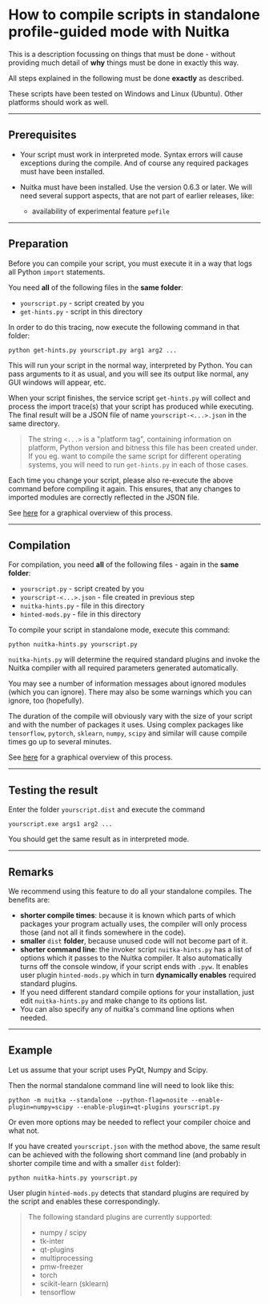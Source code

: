# How to compile scripts in standalone profile-guided mode with Nuitka
This is a description focussing on things that must be done - without providing much detail of **why** things must be done in exactly this way.

All steps explained in the following must be done **exactly** as described.

These scripts have been tested on Windows and Linux (Ubuntu). Other platforms should work as well.

------
## Prerequisites

* Your script must work in interpreted mode. Syntax errors will cause exceptions during the compile. And of course any required packages must have been installed.

* Nuitka must have been installed. Use the version 0.6.3 or later. We will need several support aspects, that are not part of earlier releases, like:
    - availability of experimental feature ``pefile``

------
## Preparation
Before you can compile your script, you must execute it in a way that logs all Python ``import`` statements.

You need **all** of the following files in the **same folder**:
* ``yourscript.py`` - script created by you
* ``get-hints.py`` - script in this directory

In order to do this tracing, now execute the following command in that folder:

``python get-hints.py yourscript.py arg1 arg2 ...``

This will run your script in the normal way, interpreted by Python. You can pass arguments to it as usual, and you will see its output like normal, any GUI windows will appear, etc.

When your script finishes, the service script ``get-hints.py`` will collect and process the import trace(s) that your script has produced while executing. The final result will be a JSON file of name ``yourscript-<...>.json`` in the same directory.

> The string ``<...>`` is a "platform tag", containing information on platform, Python version and bitness this file has been created under. If you eg. want to compile the same script for different operating systems, you will need to run ``get-hints.py`` in each of those cases.

Each time you change your script, please also re-execute the above command before compiling it again. This ensures, that any changes to imported modules are correctly reflected in the JSON file.

See [here](https://github.com/Nuitka/NUITKA-Utilities/edit/master/hinted-compilation/get-hints.jpg) for a graphical overview of this process.

------
## Compilation
For compilation, you need **all** of the following files -  again in the **same folder**:
* ``yourscript.py`` - script created by you
* ``yourscript-<...>.json`` - file created in previous step
* ``nuitka-hints.py`` - file in this directory
* ``hinted-mods.py`` - file in this directory

To compile your script in standalone mode, execute this command:

``python nuitka-hints.py yourscript.py``

``nuitka-hints.py`` will determine the required standard plugins and invoke the Nuitka compiler with all required parameters generated automatically.

You may see a number of information messages about ignored modules (which you can ignore). There may also be some warnings which you can ignore, too (hopefully).

The duration of the compile will obviously vary with the size of your script and with the number of packages it uses. Using complex packages like ``tensorflow``, ``pytorch``, ``sklearn``, ``numpy``, ``scipy`` and similar will cause compile times go up to several minutes.

See [here](https://github.com/Nuitka/NUITKA-Utilities/edit/master/hinted-compilation/hinted-compile.jpg) for a graphical overview of this process.

------
## Testing the result
Enter the folder ``yourscript.dist`` and execute the command

``yourscript.exe args1 arg2 ...``

You should get the same result as in interpreted mode.

------
## Remarks
We recommend using this feature to do all your standalone compiles. The benefits are:

* **shorter compile times**: because it is known which parts of which packages your program actually uses, the compiler will only process those (and not all it finds somewhere in the code).
* **smaller** ``dist`` **folder**, because unused code will not become part of it.
* **shorter command line**: the invoker script ``nuitka-hints.py`` has a list of options which it passes to the Nuitka compiler. It also automatically turns off the console window, if your script ends with ``.pyw``. It enables user plugin ``hinted-mods.py`` which in turn **dynamically enables** required standard plugins.
* If you need different standard compile options for your installation, just edit ``nuitka-hints.py`` and make change to its options list.
* You can also specify any of nuitka's command line options when needed.

------
## Example
Let us assume that your script uses PyQt, Numpy and Scipy.

Then the normal standalone command line will need to look like this:

```
python -m nuitka --standalone --python-flag=nosite --enable-plugin=numpy=scipy --enable-plugin=qt-plugins yourscript.py
```

Or even more options may be needed to reflect your compiler choice and what not.

If you have created ``yourscript.json`` with the method above, the same result can be achieved with the following short command line (and probably in shorter compile time and with a smaller ``dist`` folder):

```
python nuitka-hints.py yourscript.py
```
User plugin ``hinted-mods.py`` detects that standard plugins are required by the script and enables these correspondingly.

> The following standard plugins are currently supported:
> * numpy / scipy
> * tk-inter
> * qt-plugins
> * multiprocessing
> * pmw-freezer
> * torch
> * scikit-learn (sklearn)
> * tensorflow
